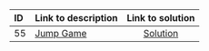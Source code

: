 | ID | Link to description | Link to solution
|:---|:---|:---:|
| 55 | [Jump Game](https://leetcode.com/problems/jump-game/) | [Solution](https://github.com/versenyi98/programming-contests/tree/master/LeetCode/0055.%20Jump%20Game)|
